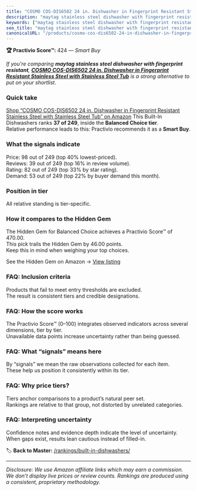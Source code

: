 ```yaml
---
title: "COSMO COS-DIS6502 24 in. Dishwasher in Fingerprint Resistant Stainless Steel with Stainless Steel Tub"
description: "maytag stainless steel dishwasher with fingerprint resistant: Data-driven within Balanced Choice ranking using the Practivio Score™. Positioned by quality, val…"
keywords: ["maytag stainless steel dishwasher with fingerprint resistant"]
seo_title: "maytag stainless steel dishwasher with fingerprint resistant — Smart Buy Balanced Choice (2025)"
canonicalURL: "/products/cosmo-cos-dis6502-24-in-dishwasher-in-fingerprint-resistant-stainless-steel-with-stainless-steel-tub-B077TH5G1B/"
---
```


**🏆 Practivio Score™:** 424 — _Smart Buy_


*If you're comparing **maytag stainless steel dishwasher with fingerprint resistant**, **[COSMO COS-DIS6502 24 in. Dishwasher in Fingerprint Resistant Stainless Steel with Stainless Steel Tub](https://www.amazon.com/dp/B077TH5G1B?tag=practivio-20)** is a strong alternative to put on your shortlist.*
### Quick take
[Shop “COSMO COS-DIS6502 24 in. Dishwasher in Fingerprint Resistant Stainless Steel with Stainless Steel Tub” on Amazon](https://www.amazon.com/dp/B077TH5G1B?tag=practivio-20)
This Built-In Dishwashers ranks **37 of 249**, inside the **Balanced Choice tier**.  
Relative performance leads to this: Practivio recommends it as a **Smart Buy**.

### What the signals indicate
Price: 98 out of 249 (top 40% lowest-priced).  
Reviews: 39 out of 249 (top 16% in review volume).  
Rating: 82 out of 249 (top 33% by star rating).  
Demand: 53 out of 249 (top 22% by buyer demand this month).

### Position in tier
All relative standing is tier-specific.

### How it compares to the Hidden Gem
The Hidden Gem for Balanced Choice achieves a Practivio Score™ of 470.00.  
This pick trails the Hidden Gem by 46.00 points.  
Keep this in mind when weighing your top choices.  

See the Hidden Gem on Amazon → [View listing](https://www.amazon.com/dp/B01MQGDIAR?tag=practivio-20)

### FAQ: Inclusion criteria
Products that fail to meet entry thresholds are excluded.  
The result is consistent tiers and credible designations.

### FAQ: How the score works
The Practivio Score™ (0–100) integrates observed indicators across several dimensions, tier by tier.  
Unavailable data points increase uncertainty rather than being guessed.

### FAQ: What “signals” means here
By “signals” we mean the raw observations collected for each item.  
These help us position it consistently within its tier.

### FAQ: Why price tiers?
Tiers anchor comparisons to a product’s natural peer set.  
Rankings are relative to that group, not distorted by unrelated categories.

### FAQ: Interpreting uncertainty
Confidence notes and evidence depth indicate the level of uncertainty.  
When gaps exist, results lean cautious instead of filled-in.


🏷️ **Back to Master:** [/rankings/built-in-dishwashers/](/rankings/built-in-dishwashers/)

---
_Disclosure: We use Amazon affiliate links which may earn a commission. We don’t display live prices or review counts. Rankings are produced using a consistent, proprietary methodology._
